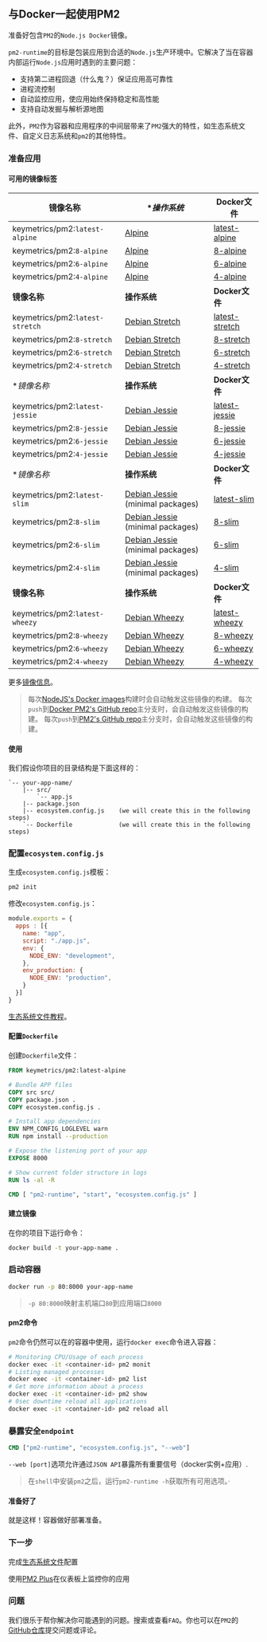 ## 与Docker一起使用PM2

准备好包含`PM2`的`Node.js Docker`镜像。

`pm2-runtime`的目标是包装应用到合适的`Node.js`生产环境中。它解决了当在容器内部运行`Node.js`应用时遇到的主要问题：

- 支持第二进程回退（什么鬼？）保证应用高可靠性
- 进程流控制
- 自动监控应用，使应用始终保持稳定和高性能
- 支持自动发掘与解析源地图

此外，`PM2`作为容器和应用程序的中间层带来了`PM2`强大的特性，如生态系统文件、自定义日志系统和`pm2`的其他特性。

### 准备应用

#### 可用的镜像标签

**镜像名称** | **操作系统* | **Docker文件**
---|---|---
keymetrics/pm2:`latest-alpine`|[Alpine](https://www.alpinelinux.org/about/)|[latest-alpine](tags/latest/alpine/Dockerfile)
keymetrics/pm2:`8-alpine`|[Alpine](https://www.alpinelinux.org/about/)|[8-alpine](tags/8/alpine/Dockerfile)
keymetrics/pm2:`6-alpine`|[Alpine](https://www.alpinelinux.org/about/)|[6-alpine](tags/6/alpine/Dockerfile)
keymetrics/pm2:`4-alpine`|[Alpine](https://www.alpinelinux.org/about/)|[4-alpine](tags/4/alpine/Dockerfile)
**镜像名称** | **操作系统** | **Docker文件**
keymetrics/pm2:`latest-stretch`|[Debian Stretch](https://wiki.debian.org/DebianStretch)|[latest-stretch](tags/latest/stretch/Dockerfile)
keymetrics/pm2:`8-stretch`|[Debian Stretch](https://wiki.debian.org/DebianStretch)|[8-stretch](tags/8/stretch/Dockerfile)
keymetrics/pm2:`6-stretch`|[Debian Stretch](https://wiki.debian.org/DebianStretch)|[6-stretch](tags/6/stretch/Dockerfile)
keymetrics/pm2:`4-stretch`|[Debian Stretch](https://wiki.debian.org/DebianStretch)|[4-stretch](tags/4/stretch/Dockerfile)
**镜像名称* | **操作系统** | **Docker文件**
keymetrics/pm2:`latest-jessie`|[Debian Jessie](https://wiki.debian.org/DebianJessie)|[latest-jessie](tags/latest/jessie/Dockerfile)
keymetrics/pm2:`8-jessie`|[Debian Jessie](https://wiki.debian.org/DebianJessie)|[8-jessie](tags/8/jessie/Dockerfile)
keymetrics/pm2:`6-jessie`|[Debian Jessie](https://wiki.debian.org/DebianJessie)|[6-jessie](tags/6/jessie/Dockerfile)
keymetrics/pm2:`4-jessie`|[Debian Jessie](https://wiki.debian.org/DebianJessie)|[4-jessie](tags/4/jessie/Dockerfile)
**镜像名称* | **操作系统** | **Docker文件**
keymetrics/pm2:`latest-slim`|[Debian Jessie](https://wiki.debian.org/DebianJessie) (minimal packages)|[latest-slim](tags/latest/slim/Dockerfile)
keymetrics/pm2:`8-slim`|[Debian Jessie](https://wiki.debian.org/DebianJessie) (minimal packages)|[8-slim](tags/8/slim/Dockerfile)
keymetrics/pm2:`6-slim`|[Debian Jessie](https://wiki.debian.org/DebianJessie) (minimal packages)|[6-slim](tags/6/slim/Dockerfile)
keymetrics/pm2:`4-slim`|[Debian Jessie](https://wiki.debian.org/DebianJessie) (minimal packages)|[4-slim](tags/4/slim/Dockerfile)
**镜像名称** | **操作系统** | **Docker文件**
keymetrics/pm2:`latest-wheezy`|[Debian Wheezy](https://wiki.debian.org/DebianWheezy)|[latest-wheezy](tags/latest/wheezy/Dockerfile)
keymetrics/pm2:`8-wheezy`|[Debian Wheezy](https://wiki.debian.org/DebianWheezy)|[8-wheezy](tags/8/wheezy/Dockerfile)
keymetrics/pm2:`6-wheezy`|[Debian Wheezy](https://wiki.debian.org/DebianWheezy)|[6-wheezy](tags/6/wheezy/Dockerfile)
keymetrics/pm2:`4-wheezy`|[Debian Wheezy](https://wiki.debian.org/DebianWheezy)|[4-wheezy](tags/4/wheezy/Dockerfile)

更多[镜像信息](https://github.com/nodejs/docker-node#image-variants)。

> 每次[NodeJS's Docker images](https://hub.docker.com/r/library/node/tags/)构建时会自动触发这些镜像的构建。
  每次`push`到[Docker PM2's GitHub repo](https://github.com/keymetrics/docker-pm2)主分支时，会自动触发这些镜像的构建。
  每次`push`到[PM2's GitHub repo](https://github.com/Unitech/pm2)主分支时，会自动触发这些镜像的构建。

#### 使用

我们假设你项目的目录结构是下面这样的：

```
`-- your-app-name/
    |-- src/
        `-- app.js
    |-- package.json
    |-- ecosystem.config.js    (we will create this in the following steps)
    `-- Dockerfile             (we will create this in the following steps)
```

### 配置`ecosystem.config.js`

生成`ecosystem.config.js`模板：

```bash
pm2 init
```

修改`ecosystem.config.js`：

```javascript
module.exports = {
  apps : [{
    name: "app",
    script: "./app.js",
    env: {
      NODE_ENV: "development",
    },
    env_production: {
      NODE_ENV: "production",
    }
  }]
}
```

[生态系统文件教程](/guide/ecosystem-file.md)。


#### 配置`Dockerfile`

创建`Dockerfile`文件：

```dockerfile
FROM keymetrics/pm2:latest-alpine

# Bundle APP files
COPY src src/
COPY package.json .
COPY ecosystem.config.js .

# Install app dependencies
ENV NPM_CONFIG_LOGLEVEL warn
RUN npm install --production

# Expose the listening port of your app
EXPOSE 8000

# Show current folder structure in logs
RUN ls -al -R

CMD [ "pm2-runtime", "start", "ecosystem.config.js" ]
```

#### 建立镜像

在你的项目下运行命令：

```bash
docker build -t your-app-name .
```

### 启动容器

```bash
docker run -p 80:8000 your-app-name
```

> `-p 80:8000`映射主机端口`80`到应用端口`8000`

#### pm2命令

`pm2`命令仍然可以在的容器中使用，运行`docker exec`命令进入容器：

```bash
# Monitoring CPU/Usage of each process
docker exec -it <container-id> pm2 monit
# Listing managed processes
docker exec -it <container-id> pm2 list
# Get more information about a process
docker exec -it <container-id> pm2 show
# 0sec downtime reload all applications
docker exec -it <container-id> pm2 reload all
```

### 暴露安全`endpoint`

```Dockerfile
CMD ["pm2-runtime", "ecosystem.config.js", "--web"]
```

`--web [port]`选项允许通过`JSON API`暴露所有重要信号（docker实例+应用）.

> 在`shell`中安装`pm2`之后，运行`pm2-runtime -h`获取所有可用选项。·


#### 准备好了

就是这样！容器做好部署准备。

### 下一步

完成[生态系统文件](../guide/ecosystem-file.md)配置

使用[PM2 Plus](https://pm2.io/doc/en/plus/integration/elastic-beanstalk/)在仪表板上监控你的应用

### 问题
我们很乐于帮你解决你可能遇到的问题。搜索或查看`FAQ`。你也可以在`PM2`的[GitHub仓库](https://github.com/Unitech/pm2/issues)提交问题或评论。
